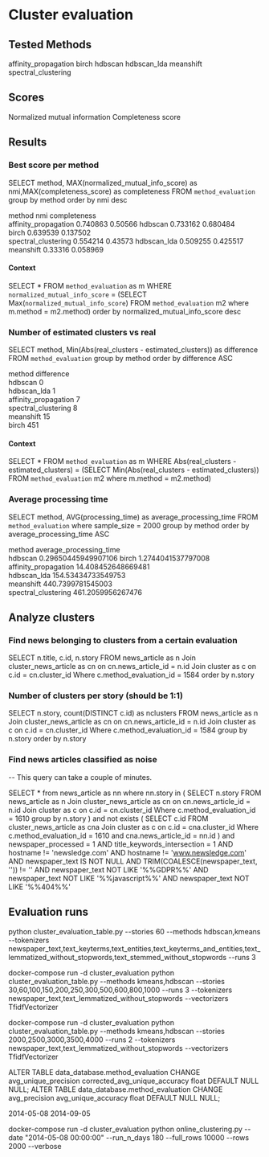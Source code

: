 # Cluster evaluation

## Tested Methods

affinity_propagation
birch
hdbscan
hdbscan_lda
meanshift
spectral_clustering

## Scores

Normalized mutual information
Completeness score

## Results

### Best score per method

SELECT method, MAX(normalized_mutual_info_score) as nmi,MAX(completeness_score) as completeness FROM `method_evaluation` group by method order by nmi desc

method	nmi   	completeness	
affinity_propagation	0.740863	0.50566	
hdbscan	                0.733162	0.680484	
birch	                0.639539	0.137502	
spectral_clustering	    0.554214	0.43573	
hdbscan_lda	            0.509255	0.425517	
meanshift	            0.33316 	0.058969

#### Context 

SELECT * FROM `method_evaluation` as m WHERE `normalized_mutual_info_score` = (SELECT Max(`normalized_mutual_info_score`) FROM `method_evaluation` m2 where m.method = m2.method) order by normalized_mutual_info_score desc

### Number of estimated clusters vs real

SELECT method, Min(Abs(real_clusters - estimated_clusters)) as difference FROM `method_evaluation` group by method order by difference ASC


method	difference   	
hdbscan	                0	
hdbscan_lda	            1	
affinity_propagation	7	
spectral_clustering	    8	
meanshift	            15	
birch	                451	

#### Context

SELECT * FROM `method_evaluation` as m WHERE Abs(real_clusters - estimated_clusters) = (SELECT Min(Abs(real_clusters - estimated_clusters)) FROM `method_evaluation` m2 where m.method = m2.method)

### Average processing time 

SELECT method, AVG(processing_time) as average_processing_time FROM `method_evaluation` where sample_size = 2000 group by method order by average_processing_time ASC


method	average_processing_time   	
hdbscan	0.29650445949907106	
birch	1.2744041537797008	
affinity_propagation	14.408452648669481	
hdbscan_lda	154.53434733549753	
meanshift	440.7399781545003	
spectral_clustering	461.2059956267476	

## Analyze clusters

### Find news belonging to clusters from a certain evaluation

SELECT n.title, c.id, n.story FROM news_article as n
Join cluster_news_article as cn on cn.news_article_id = n.id
Join cluster as c on c.id = cn.cluster_id
Where c.method_evaluation_id = 1584
order by n.story

### Number of clusters per story (should be 1:1)
SELECT n.story, count(DISTINCT c.id) as nclusters FROM news_article as n
Join cluster_news_article as cn on cn.news_article_id = n.id
Join cluster as c on c.id = cn.cluster_id
Where c.method_evaluation_id = 1584
group by n.story
order by n.story

### Find news articles classified as noise

-- This query can take a couple of minutes.

SELECT * from news_article as nn where nn.story in (
	SELECT n.story FROM news_article as n
	Join cluster_news_article as cn on cn.news_article_id = n.id
	Join cluster as c on c.id = cn.cluster_id
	Where c.method_evaluation_id = 1610 
	group by n.story )
and not exists (
	SELECT c.id FROM cluster_news_article as cna
	Join cluster as c on c.id = cna.cluster_id
	Where c.method_evaluation_id = 1610 and cna.news_article_id = nn.id
)
and newspaper_processed = 1
AND title_keywords_intersection = 1
AND hostname != 'newsledge.com'
AND hostname != 'www.newsledge.com'
AND newspaper_text IS NOT NULL
AND TRIM(COALESCE(newspaper_text, '')) != ''
AND newspaper_text NOT LIKE '%%GDPR%%'
AND newspaper_text NOT LIKE '%%javascript%%'
AND newspaper_text NOT LIKE '%%404%%'
     
## Evaluation runs

python cluster_evaluation_table.py --stories 60 --methods hdbscan,kmeans --tokenizers newspaper_text,text_keyterms,text_entities,text_keyterms_and_entities,text_lemmatized_without_stopwords,text_stemmed_without_stopwords --runs 3

docker-compose run -d  cluster_evaluation python cluster_evaluation_table.py --methods kmeans,hdbscan  --stories 30,60,100,150,200,250,300,500,600,800,1000 --runs 3 --tokenizers newspaper_text,text_lemmatized_without_stopwords --vectorizers TfidfVectorizer

docker-compose run -d  cluster_evaluation python cluster_evaluation_table.py --methods kmeans,hdbscan  --stories 2000,2500,3000,3500,4000 --runs 2 --tokenizers newspaper_text,text_lemmatized_without_stopwords --vectorizers TfidfVectorizer

ALTER TABLE data_database.method_evaluation CHANGE avg_unique_precision corrected_avg_unique_accuracy float DEFAULT NULL NULL;
ALTER TABLE data_database.method_evaluation CHANGE avg_precision avg_unique_accuracy float DEFAULT NULL NULL;


2014-05-08
2014-09-05

docker-compose run -d  cluster_evaluation python online_clustering.py --date "2014-05-08 00:00:00" --run_n_days 180 --full_rows 10000 --rows 2000 --verbose